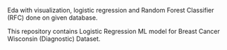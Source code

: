 Eda with visualization, logistic regression and Random Forest Classifier (RFC) done on given database.

This repository contains
Logistic Regression ML model for Breast Cancer Wisconsin (Diagnostic) Dataset.

